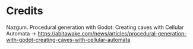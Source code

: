 # Credits

Nazgum. Procedural generation with Godot: Creating caves with Cellular Automata
-> https://abitawake.com/news/articles/procedural-generation-with-godot-creating-caves-with-cellular-automata


